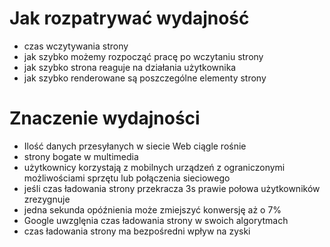 # Jak rozpatrywać wydajność
- czas wczytywania strony
- jak szybko możemy rozpocząć pracę po wczytaniu strony
- jak szybko strona reaguje na działania użytkownika
- jak szybko renderowane są poszczególne elementy strony

# Znaczenie wydajności
- Ilość danych przesyłanych w siecie Web ciągle rośnie
- strony bogate w multimedia
- użytkownicy korzystają z mobilnych urządzeń z ograniczonymi możliwościami sprzętu lub połączenia sieciowego
- jeśli czas ładowania strony przekracza 3s prawie połowa użytkowników zrezygnuje
- jedna sekunda opóźnienia może zmiejszyć konwersję aż o 7%
- Google uwzglęnia czas ładowania strony w swoich algorytmach
- czas ładowania strony ma bezpośredni wpływ na zyski

